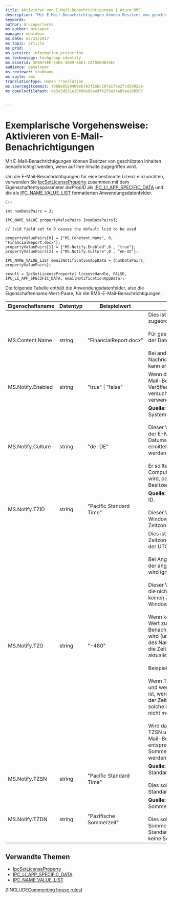 ```yaml
---
title: Aktivieren von E-Mail-Benachrichtigungen | Azure RMS
description: "Mit E-Mail-Benachrichtigungen können Besitzer von geschützten Inhalten benachrichtigt werden, wenn auf ihre Inhalte zugegriffen wird."
keywords: 
author: bruceperlerms
ms.author: bruceper
manager: mbaldwin
ms.date: 02/23/2017
ms.topic: article
ms.prod: 
ms.service: information-protection
ms.technology: techgroup-identity
ms.assetid: 5FB975EE-E4E5-4089-B8E1-CAFD5B9B34EC
audience: developer
ms.reviewer: shubhamp
ms.suite: ems
translationtype: Human Translation
ms.sourcegitcommit: 7068e0529409eb783f16bc207a17be27cd5d82a8
ms.openlocfilehash: de5e3d831e20b06e88aedf6255a34ab5aa2bb58c


---
```


# <a name="how-to-enable-email-notification"></a>Exemplarische Vorgehensweise: Aktivieren von E-Mail-Benachrichtigungen

Mit E-Mail-Benachrichtigungen können Besitzer von geschützten Inhalten benachrichtigt werden, wenn auf ihre Inhalte zugegriffen wird.

Um die E-Mail-Benachrichtigungen für eine bestimmte Lizenz einzurichten, verwenden Sie [IpcSetLicenseProperty](https://msdn.microsoft.com/library/hh535271.aspx) zusammen mit dem Eigenschaftentypparameter *dwPropID* als [IPC\_LI\_APP\_SPECIFIC\_DATA](https://msdn.microsoft.com/library/hh535287.aspx) und die als [IPC\_NAME\_VALUE\_LIST](https://msdn.microsoft.com/library/hh535277.aspx) formatierten Anwendungsdatenfelder.

    C++

    int numDataPairs = 3;

    IPC_NAME_VALUE propertyValuePairs [numDataPairs];

    // lcid field set to 0 causes the default lcid to be used

    propertyValuePairs[0] = {"MS.Conetent.Name", 0, "FinancialReport.docx"};
    propertyValuePairs[1] = {"MS.Notify.Enabled",0 , "true"};
    propertyValuePairs[2] = {"MS.Notify.Culture",0 , “en-US”};

    IPC_NAME_VALUE_LIST emailNotificationAppData = {numDataPairs, propertyValuePairs};

    result = IpcSetLicenseProperty( licenseHandle, FALSE, IPC_LI_APP_SPECIFIC_DATA, emailNotificationAppData);


Die folgende Tabelle enthält die Anwendungsdatenfelder, also die Eigenschaftenname-Wert-Paare, für die RMS-E-Mail-Benachrichtigungen.


|Eigenschaftsname | Datentyp | Beispielwert | Hinweise |
|--------------|-----------|---------------|-------|
|MS.Content.Name|string|"FinancialReport.docx"|Dies ist ein Bezeichner, der dem geschützten Inhalt zugeordnet ist.<br><br> Für geschützte Dateien sollte dieser Wert den Namen der Datei ohne Pfadinformationen enthalten.<br><br> Bei anderen Arten von Inhalten, z. B. eine E-Mail-Nachricht sollte er den Betreff der E-Mail enthalten oder kann er leer sein.|
|MS.Notify.Enabled|string|"true" &#124; "false"|Wenn dieser Wert auf „true“ festgelegt ist, wird eine E-Mail-Benachrichtigung an den Besitzer der Veröffentlichungslizenz gesendet, sobald jemand versucht, diese zum Abrufen einer Endbenutzerlizenz zu verwenden.|
|MS.Notify.Culture|string|"de-DE"| **Quelle:** System.Globalization.CultureInfo.CurrentUICulture.Name <br><br>Dieser Wert wird verwendet, um die lokalisierte Sprache der E-Mail-Benachrichtigung sowie das Datums-/Uhrzeitformat und das Zahlenformat zu ermitteln, die in der E-Mail-Nachricht verwendet werden sollten.<br><br>Er sollte anhand der Benutzereinstellungen des Computers, auf dem die Veröffentlichungslizenz erstellt wird, oder basierend auf der bevorzugten Kultur des Besitzers der Veröffentlichungslizenz festgelegt werden.|
|MS.Notify.TZID|string|"Pacific Standard Time"|**Quelle:** TimeZoneInfo.Local.Id – Windows-Zeitzonen-ID.<br><br>Dieser Wert ist der Zeitzonenbezeichner des Microsoft Windows-Betriebssystems, der eine bestimmten Zeitzone und deren Eigenschaften beschreibt.|
|MS.Notify.TZO|string|"-480"|Dies ist das in Minuten angegebene Zeitzonenoffset der Zeitzone des Besitzers der Veröffentlichungslizenz von der UTC-Zeit.<br><br>Bei Angabe eines gültigen TZID-Werts wird der Offset der angegebenen Zeitzone verwendet, und dieser Wert wird ignoriert.<br><br>Dieser Wert wird eher von Veröffentlichungsplattformen, die nicht auf Windows basieren, verwendet, da diese keinen Zugriff auf die Liste der Zeitzone-ID-Werte des Windows-Betriebssystems haben.<br><br>Wenn kein Wert TZID-Wert angegeben wird, wird dieser Wert zur Berechnung des Zeitoffsets von Benachrichtigungen verwendet, und der TZSN-Wert wird (unabhängig von der Zeitzonenwert) zur Angabe des Namens der Zeitzone verwendet. Dies bewirkt, dass die Zeitzone fest ist und ggf. nicht für die Sommerzeit aktualisiert wird.<br><br>Beispiel:<br><br>Wenn TXID leer ist und TZ0 auf "-420" festgelegt ist und wenn für TZSN "Pacific Daylight Time" angegeben ist, werden alle Werte in der E-Mail-Benachrichtigung der Zeitzone "Pacific Daylight Time" angepasst und als solche angezeigt, selbst wenn die Sommerzeit derzeit nicht mehr in Kraft ist.<br><br>Wird dagegen ein TZID-Wert zusammen mit Werten für TZSN und TZDN angegeben, dann wird der in der E-Mail-Benachrichtigung angegebene Zeitpunkt entsprechend der Maßgabe, ob Datum und Uhrzeit im Sommerzeitmodus oder Standardmodus angezeigt werden sollen, angepasst und angezeigt.|
|MS.Notify.TZSN|string|"Pacific Standard Time"|**Quelle:** TimeZoneInfo.Local.StandardName – Standardzeitzonenname.<br><br>Dies sollte der lokalisierte Name des Standardzeitzonennamens der Zeitzone sein.|
|MS.Notify.TZDN|string|"Pazifische Sommerzeit"|**Quelle:** TimeZoneInfo.Local.DaylightName – Name der Sommerzeitzeitzone.<br><br>Dies sollte der lokalisierte Name der Sommerzeitzeitzone sein. Er kann mit dem Standardnamen identisch sein, wenn in der Zeitzone keine Sommerzeit unterstützt wird.|

## <a name="related-topics"></a>Verwandte Themen

- [IpcSetLicenseProperty](https://msdn.microsoft.com/library/hh535271.aspx)
- [IPC\_LI\_APP\_SPECIFIC\_DATA](https://msdn.microsoft.com/library/hh535287.aspx)
- [IPC\_NAME\_VALUE\_LIST](https://msdn.microsoft.com/library/hh535277.aspx)

[!INCLUDE[Commenting house rules](../includes/houserules.md)]


<!--HONumber=Jan17_HO1-->


